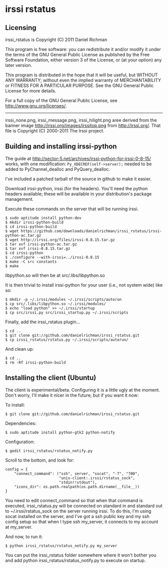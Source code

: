 irssi rstatus
=============

Licensing
---------

irssi_rstatus is Copyright (C) 2011  Daniel Richman

This program is free software: you can redistribute it and/or modify
it under the terms of the GNU General Public License as published by
the Free Software Foundation, either version 3 of the License, or
(at your option) any later version.

This program is distributed in the hope that it will be useful,
but WITHOUT ANY WARRANTY; without even the implied warranty of
MERCHANTABILITY or FITNESS FOR A PARTICULAR PURPOSE.  See the
GNU General Public License for more details.

For a full copy of the GNU General Public License, 
see <http://www.gnu.org/licenses/>.

---

irssi_none.png, irssi_message.png, irssi_hilight.png aree derived from the
banner image http://irssi.org/images/irssitop.png from http://irssi.org/.
That file is Copyright (C) 2000-2011 The Irssi project.

Building and installing irssi-python
------------------------------------

The guide at http://sector-5.net/archives/irssi-python-for-irssi-0-8-15/ works,
with one modification: `Py_XDECREF(self->server);` needed to be added to
PyChannel_dealloc and PyQuery_dealloc.

I've included a patched tarball of the source in github to make it easier.

Download irssi-python, irssi (for the headers). You'll need the python headers
available; these will be available in your distribution's package management.

Execute these commands on the server that will be running irssi.

    $ sudo aptitude install python-dev
    $ mkdir irssi-python-build
    $ cd irssi-python-build
    $ wget https://github.com/downloads/danielrichman/irssi_rstatus/irssi-python-ac.tar.gz
    $ wget http://irssi.org/files/irssi-0.8.15.tar.gz
    $ tar xvf irssi-python-ac.tar.gz
    $ tar xvf irssi-0.8.15.tar.gz
    $ cd irssi-python
    $ ./configure --with-irssi=../irssi-0.8.15
    $ make -C src constants
    $ make

libpython.so will then be at src/.libs/libpython.so

It is then trivial to install irssi-python for your user (i.e., not system
wide) like so:

    $ mkdir -p ~/.irssi/modules ~/.irssi/scripts/autorun
    $ cp src/.libs/libpython.so ~/.irssi/modules/
    $ echo "load python" >> ~/.irssi/startup
    $ cp src/irssi.py src/irssi_startup.py ~/.irssi/scripts

Finally, add the irssi_rstatus plugin...

    $ cd ..
    $ git clone git://github.com/danielrichman/irssi_rstatus.git
    $ cp irssi_rstatus/rstatus.py ~/.irssi/scripts/autorun/

And clean up:

    $ cd ..
    $ rm -Rf irssi-python-build

Installing the client (Ubuntu)
------------------------------

The client is experimental/beta. Configuring it is a little ugly at the
moment. Don't worry, I'll make it nicer in the future; but if you want it now:

To install:

    $ git clone git://github.com/danielrichman/irssi_rstatus.git

Dependencies:

    $ sudo aptitude install python-gtk2 python-notify

Configuration:

    $ gedit irssi_rstatus/rstatus_notify.py

Scroll to the bottom, and look for:

    config = {
        "connect_command": ("ssh", server, "socat", "-T", "700",
                            "unix-client:.irssi/rstatus_sock",
                            "stdin!!stdout"),
        "icons_dir": os.path.realpath(os.path.dirname(__file__))
    }

You need to edit connect_command so that when that command is executed,
irssi_rstatus.py will be connected on standard in and standard out
to ~/.irssi/rstatus_sock on the server running irssi. To do this, I'm
using socat installed on the server, and I've got a ssh public key and
my ssh config setup so that when I type ssh my_server, it connects to
my account at my_server.

And now, to run it:

    $ python irssi_rstatus/rstatus_notify.py my_server

You can put the irssi_rstatus folder somewhere where it won't bother you and
add python irssi_rstatus/rstatus_notify.py to execute on startup.
